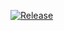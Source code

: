 [![Release](https://jitpack.io/v/VektorAI/ktor-parameter-binder.svg)](https://jitpack.io/#VektorAI/ktor-parameter-binder)
